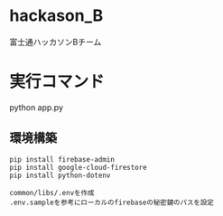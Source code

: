 # hackason_B
富士通ハッカソンBチーム

# 実行コマンド
python app.py

## 環境構築

~~~
pip install firebase-admin
pip install google-cloud-firestore
pip install python-dotenv
~~~

~~~
common/libs/.envを作成
.env.sampleを参考にローカルのfirebaseの秘密鍵のパスを設定
~~~

